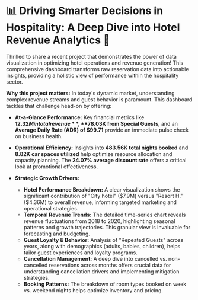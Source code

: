 # 📊 Driving Smarter Decisions in Hospitality: A Deep Dive into Hotel Revenue Analytics 🏨

Thrilled to share a recent project that demonstrates the power of data visualization in optimizing hotel operations and revenue generation! This comprehensive dashboard transforms raw reservation data into actionable insights, providing a holistic view of performance within the hospitality sector.

**Why this project matters:** In today's dynamic market, understanding complex revenue streams and guest behavior is paramount. This dashboard tackles that challenge head-on by offering:

* **At-a-Glance Performance:** Key financial metrics like **$12.32M in total revenue**, **$78.03K from Special Guests**, and an **Average Daily Rate (ADR) of $99.71** provide an immediate pulse check on business health.
* **Operational Efficiency:** Insights into **483.56K total nights booked** and **8.82K car spaces utilized** help optimize resource allocation and capacity planning. The **24.07% average discount rate** offers a critical look at promotional effectiveness.
* **Strategic Growth Drivers:**

    * **Hotel Performance Breakdown:** A clear visualization shows the significant contribution of "City hotel" ($7.9M) versus "Resort H." ($4.36M) to overall revenue, informing targeted marketing and operational strategies.
    * **Temporal Revenue Trends:** The detailed time-series chart reveals revenue fluctuations from 2018 to 2020, highlighting seasonal patterns and growth trajectories. This granular view is invaluable for forecasting and budgeting.
    * **Guest Loyalty & Behavior:** Analysis of "Repeated Guests" across years, along with demographics (adults, babies, children), helps tailor guest experiences and loyalty programs.
    * **Cancellation Management:** A deep dive into cancelled vs. non-cancelled reservations across months offers crucial data for understanding cancellation drivers and implementing mitigation strategies.
    * **Booking Patterns:** The breakdown of room types booked on week vs. weekend nights helps optimize inventory and pricing.
